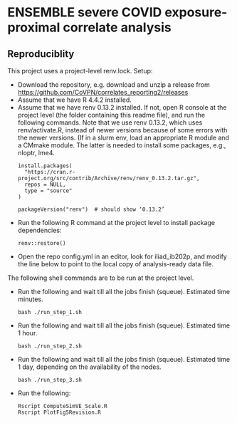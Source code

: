 # ENSEMBLE severe COVID exposure-proximal correlate analysis


## Reproduciblity

This project uses a project-level renv.lock. Setup:
- Download the repository, e.g. download and unzip a release from https://github.com/CoVPN/correlates_reporting2/releases
- Assume that we have R 4.4.2 installed.
- Assume that we have renv 0.13.2 installed. If not, open R console at the project level (the folder containing this readme file), and run the following commands. Note that we use renv 0.13.2, which uses renv/activate.R, instead of newer versions because of some errors with the newer versions. (If in a slurm env, load an appropriate R module and a CMmake module. The latter is needed to install some packages, e.g., nloptr, lme4.
  ```{r}
  install.packages(
    "https://cran.r-project.org/src/contrib/Archive/renv/renv_0.13.2.tar.gz",
    repos = NULL,
    type = "source"
  )
  
  packageVersion("renv")  # should show ‘0.13.2’
  ```
- Run the following R command at the project level to install package dependencies:
  ```{R}
  renv::restore()
  ```
- Open the repo config.yml in an editor, look for iliad_ib202p, and modify the line below to point to the local copy of analysis-ready data file.


The following shell commands are to be run at the project level.

- Run the following and wait till all the jobs finish (squeue). Estimated time minutes.
    ```{bash}
    bash ./run_step_1.sh
    ```
- Run the following and wait till all the jobs finish (squeue). Estimated time 1 hour.
    ```{bash}
    bash ./run_step_2.sh
    ```
- Run the following and wait till all the jobs finish (squeue). Estimated time 1 day, depending on the availability of the nodes.
    ```{bash}
    bash ./run_step_3.sh
    ```
- Run the following:
    ```{bash}
    Rscript ComputeSimVE_Scale.R
    Rscript PlotFig5Revision.R
    ```
